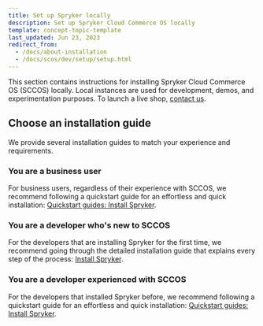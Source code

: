 ```yaml
---
title: Set up Spryker locally
description: Set up Spryker Cloud Commerce OS locally
template: concept-topic-template
last_updated: Jun 23, 2023
redirect_from:
  - /docs/about-installation
  - /docs/scos/dev/setup/setup.html
---
```


This section contains instructions for installing Spryker Cloud Commerce OS (SCCOS) locally. Local instances are used for development, demos, and experimentation purposes. To launch a live shop, [contact us](https://spryker.com/contact-us-commerce/).

## Choose an installation guide

We provide several installation guides to match your experience and requirements.

### You are a business user

For business users, regardless of their experience with SCCOS, we recommend following a quickstart guide for an effortless and quick installation: [Quickstart guides: Install Spryker](/docs/scos/dev/set-up-spryker-locally/quickstart-guides-install-spryker/quickstart-guides-install-spryker.html).

### You are a developer who's new to SCCOS

For the developers that are installing Spryker for the first time, we recommend going through the detailed installation guide that explains every step of the process: [Install Spryker](/docs/scos/dev/set-up-spryker-locally/install-spryker/install-spryker.html).

### You are a developer experienced with SCCOS

For the developers that installed Spryker before, we recommend following a quickstart guide for an effortless and quick installation: [Quickstart guides: Install Spryker](/docs/scos/dev/set-up-spryker-locally/quickstart-guides-install-spryker/quickstart-guides-install-spryker.html).
